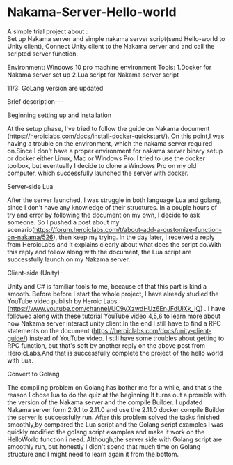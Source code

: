
# Nakama-Server-Hello-world
A simple trial project about :  
Set up Nakama server and simple nakama server script(send Hello-world to Unity client), 
Connect Unity client to the Nakama server and and call the scripted server function. 

Environment: Windows 10 pro machine environment
Tools: 
1.Docker for Nakama server set up 
2.Lua script for Nakama server script

11/3: GoLang version are updated

Brief description---

Beginning setting up and installation


  At the setup phase, I've tried to follow the guide on Nakama document (https://heroiclabs.com/docs/install-docker-quickstart/). On this point,I was having a trouble on the environment, which the nakama server required on.Since I don't have a proper environment for nakama server binary setup or docker either Linux, Mac or Windows Pro. 
I tried to use the docker toolbox, but eventually I decide to clone a Windows Pro on my old computer, which successfully launched the server with docker.
  
 Server-side Lua
 
 
   After the server launched, I was struggle in both language Lua and golang, since I don't have any knowledge of their structures. In a couple hours of try and error by following the document on my own, I decide to ask someone. So I pushed a post about my scenario(https://forum.heroiclabs.com/t/about-add-a-customize-function-on-nakama/526), then keep my trying.
   In the day later, I received a reply from HeroicLabs and it explains clearly about what does the script do.With this reply and follow along with the document, the Lua script are successfully launch on my Nakama server.


Client-side (Unity)-

  Unity and C# is familiar tools to me, because of that this part is kind a smooth. Before before I start the whole project, I have already studied the YouTube video publish by Heroic Labs (https://www.youtube.com/channel/UC9vXzwdHUz6EnJFdUiXk_jQ) . I have followed along with these tutorial YouTube video 4,5,6 to learn more about how Nakama server interact unity client.In the end I still have to find a RPC statements on the document (https://heroiclabs.com/docs/unity-client-guide/) instead of YouTube video. I still have some troubles about getting to RPC function, but that's soft by another reply on the above post from HeroicLabs.And that is successfully complete the project of the hello world with Lua.


Convert to Golang

  The compiling problem on Golang has bother me for a while, and that's the reason I chose lua to do the quiz at the beginning.It turns out a promble with the version of the Nakama server and the compile Builder. I updated Nakama server form 2.9.1 to 2.11.0 and use the 2.11.0 docker compile Builder the server is successfully run. After this problem solved the tasks finished smoothly,by compared the Lua script and the Golang script examples I was quickly modified the golang script examples and make it work on the HelloWorld function i need.
  Although,the server side with Golang script are smoothly run, but honestly I didn't spend that much time on Golang structure and I might need to learn again it from the bottom.
    
